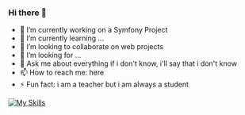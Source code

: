 ### Hi there 👋

- 🔭 I’m currently working on a Symfony Project
- 🌱 I’m currently learning ...
- 👯 I’m looking to collaborate on web projects
- 🤔 I’m looking for ...
- 💬 Ask me about everything if i don't know, i'll say that i don't know
- 📫 How to reach me: here
- ⚡ Fun fact: i am a teacher but i am always a student

[![My Skills](https://skillicons.dev/icons?i=js,html,css,php,bootstrap,docker,java,jquery,sass,selenium,symfony,wordpress)](https://skillicons.dev)



